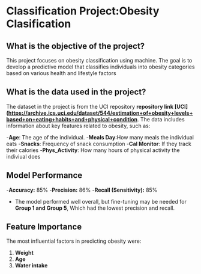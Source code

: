 # Classification Project:Obesity Clasification

## What is the objective of the project?
This project focuses on obesity classification using machine. 
The goal is to develop a predictive model that classifies individuals into obesity categories based on various health and lifestyle factors

## What is the data used in the project?
The dataset in the project is from the UCI repository **repository link [UCI](https://archive.ics.uci.edu/dataset/544/estimation+of+obesity+levels+based+on+eating+habits+and+physical+condition**.
The data includes information about key features related to obesity, such as:

-**Age**: The age of the individual.
-**Meals Day**:How many meals the individual eats
-**Snacks**: Frequency of snack consumption
-**Cal Monitor**: If they track their calories
-**Phys_Activity**: How many hours of physical activity the indiviual does 

## Model Performance
-**Accuracy:** 85%
-**Precision:** 86%
-**Recall (Sensitivity):** 85%
- The model performed well overall, but fine-tuning may be needed for **Group 1 and Group 5**, Which had the lowest precision and recall.

## Feature Importance
The most influential factors in predicting obesity were:
1. **Weight**
2. **Age**
3. **Water intake**
   
